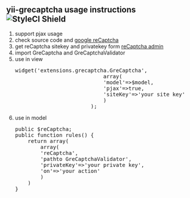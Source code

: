 <h2>yii-grecaptcha usage instructions <img src="https://styleci.io/repos/40354054/shield?branch=master" alt="StyleCI Shield"></h2>
<ol>
<li>support pjax usage</li>
<li>check source code and <a href="https://developers.google.com/recaptcha/">google reCaptcha</a></li>
<li>get reCaptcha sitekey and privatekey form <a href="https://www.google.com/recaptcha/admin" target="_blank">reCaptcha admin</a></li>
<li>import GreCaptcha and GreCaptchaValidator</li>
<li>use in view</li>
<pre><?php $this->widget('extensions.grecaptcha.GreCaptcha',
		                    array(
							'model'=>$model,
                            'pjax'=>true,
							'siteKey'=>'your site key'
							)
                        );
</pre>
<li>use in model</li>
<pre>
public $reCaptcha;
public function rules() {
    return array(
	    array(
        'reCaptcha',
        'pathto GreCaptchaValidator',
        'privateKey'=>'your private key',
        'on'=>'your action'
        )
	)
}
</pre>
</ol>